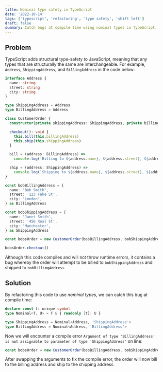 ```yaml
---
title: Nominal type safety in TypeScript
date: '2022-10-14'
tags: ['typescript', 'refactoring', 'type safety', 'shift left']
draft: false
summary: Catch bugs at compile time using nominal types in TypeScript.
---
```


## Problem

TypeScript adds structural type-safety to JavaScript, meaning that any types that are structurally the same are interchangeable. For example, `Address`, `ShippingAddress`, and `BillingAddress` in the code below:

```ts
interface Address {
  name: string
  street: string
  city: string
}

type ShippingAddress = Address
type BillingAddress = Address

class CustomerOrder {
  constructor(private shippingAddress: ShippingAddress, private billingAddress: BillingAddress) {}

  checkout(): void {
    this.bill(this.billingAddress)
    this.ship(this.shippingAddress)
  }

  bill = (address: BillingAddress) =>
    console.log(`Billing to ${address.name}, ${address.street}, ${address.city}`)

  ship = (address: ShippingAddress) =>
    console.log(`Shipping to ${address.name}, ${address.street}, ${address.city}`)
}

const bobBillingAddress = {
  name: 'Bob Smith',
  street: '123 Fake St',
  city: 'London',
} as BillingAddress

const bobShippingAddress = {
  name: 'Janet Smith',
  street: '456 Real St',
  city: 'Manchester',
} as ShippingAddress

const bobsOrder = new CustomerOrder(bobBillingAddress, bobShippingAddress)

bobsOrder.checkout()
```

Although this code compiles and will not throw runtime errors, it contains a bug whereby the order will attempt to be billed to `bobShippingAddress` and shipped to `bobBillingAddress`.

## Solution

By refactoring this code to use _nominal types_, we can catch this bug at compile time:

```ts
declare const t: unique symbol
type Nominal<T, U> = T & { readonly [t]: U }

type ShippingAddress = Nominal<Address, 'ShippingAddress'>
type BillingAddress = Nominal<Address, 'BillingAddress'>
```

Now we will encounter a compile error `Argument of type 'BillingAddress' is not assignable to parameter of type 'ShippingAddress'` on line:

```ts
const bobsOrder = new CustomerOrder(bobBillingAddress, bobShippingAddress)
```

After swapping the arguments to fix the compile error, the order will now bill to the billing address and ship to the shipping address.
